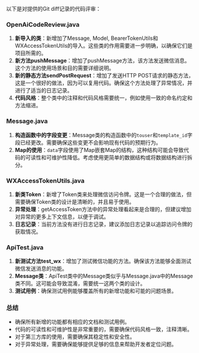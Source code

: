 以下是对提供的Git diff记录的代码评审：

### OpenAiCodeReview.java
1. **新导入的类**：新增加了Message, Model, BearerTokenUtils和WXAccessTokenUtils的导入。这些类的作用需要进一步明确，以确保它们是项目所需的。
2. **新方法pushMessage**：增加了pushMessage方法，该方法发送微信消息。这个方法的使用场景和目的需要详细说明。
3. **新的静态方法sendPostRequest**：增加了发送HTTP POST请求的静态方法，这是一个很好的做法，因为可以复用代码。确保这个方法处理了异常情况，并进行了适当的日志记录。
4. **代码风格**：整个类中的注释和代码风格需要统一，例如使用一致的命名约定和方法缩进。

### Message.java
1. **构造函数中的字段变更**：Message类的构造函数中的`touser`和`template_id`字段已经更改。需要确保这些变更不会影响现有代码的预期行为。
2. **Map的使用**：`data`字段使用了Map嵌套Map的结构，这种结构可能会导致代码的可读性和可维护性降低。考虑使用更简单的数据结构或将数据结构进行拆分。

### WXAccessTokenUtils.java
1. **新类Token**：新增了Token类来处理微信访问令牌。这是一个合理的做法，但需要确保Token类的设计是清晰的，并且易于使用。
2. **异常处理**：getAccessToken方法中的异常处理看起来是合理的，但建议增加对异常的更多上下文信息，以便于调试。
3. **日志记录**：当前方法没有进行日志记录，建议添加日志记录以追踪访问令牌的获取情况。

### ApiTest.java
1. **新测试方法test_wx**：增加了测试微信功能的方法。确保该方法能够全面测试微信发送消息的功能。
2. **Message类**：ApiTest类中的Message类似乎与Message.java中的Message类不同。这可能会导致混淆，需要统一这两个类的设计。
3. **测试用例**：确保测试用例能够覆盖所有的新增功能和可能的问题场景。

### 总结
- 确保所有新增的功能都有相应的文档和测试用例。
- 代码的可读性和可维护性是非常重要的，需要确保代码风格一致，注释清晰。
- 对于第三方库的使用，需要确保其稳定性和安全性。
- 对于异常处理，需要确保能够提供足够的信息来帮助开发者定位问题。